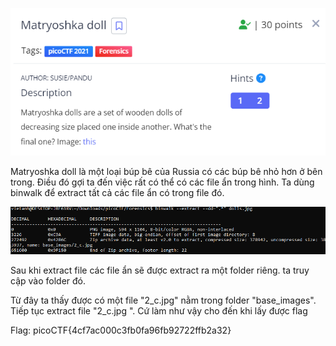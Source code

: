 ![Alt text](image.png)

Matryoshka doll là một loại búp bê của Russia có các búp bê nhỏ hơn ở bên trong. Điều đó gợi ta đến việc rất có thể có các file ẩn trong hình.
Ta dùng binwalk để extract tất cả các file ẩn có trong file đó.

![Alt text](image-1.png)

Sau khi extract file các file ẩn sẽ được extract ra một folder riêng. ta truy cập vào folder đó.

Từ đây ta thấy được có một file "2_c.jpg" nằm trong folder "base_images". Tiếp tục extract file "2_c.jpg ".
Cứ làm như vậy cho đến khi lấy được flag


Flag: picoCTF{4cf7ac000c3fb0fa96fb92722ffb2a32}